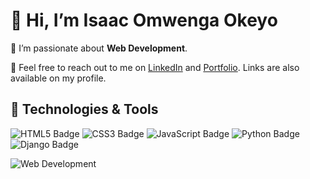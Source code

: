 # 👋 Hi, I’m Isaac Omwenga Okeyo

👀 I’m passionate about **Web Development**.

🌟 Feel free to reach out to me on [LinkedIn](https://www.linkedin.com/in/isaac-okeyo-omwenga9/) and [Portfolio](https://isaacokeyo.pythonanywhere.com/). Links are also available on my profile.

## 🔧 Technologies & Tools

![HTML5 Badge](https://img.shields.io/badge/HTML5-E34F26?style=for-the-badge&logo=html5&logoColor=white)
![CSS3 Badge](https://img.shields.io/badge/CSS3-1572B6?style=for-the-badge&logo=css3&logoColor=white)
![JavaScript Badge](https://img.shields.io/badge/JavaScript-F7DF1E?style=for-the-badge&logo=javascript&logoColor=black)
![Python Badge](https://img.shields.io/badge/Python-3776AB?style=for-the-badge&logo=python&logoColor=white)
![Django Badge](https://img.shields.io/badge/Django-092E20?style=for-the-badge&logo=django&logoColor=white)

![Web Development](https://images.unsplash.com/photo-1457305237443-44c3d5a30b89?fm=jpg&q=60&w=3000&ixlib=rb-4.0.3&ixid=M3wxMjA3fDB8MHxzZWFyY2h8Nnx8d2ViJTIwZGV2ZWxvcG1lbnR8ZW58MHx8MHx8fDA%3D)
